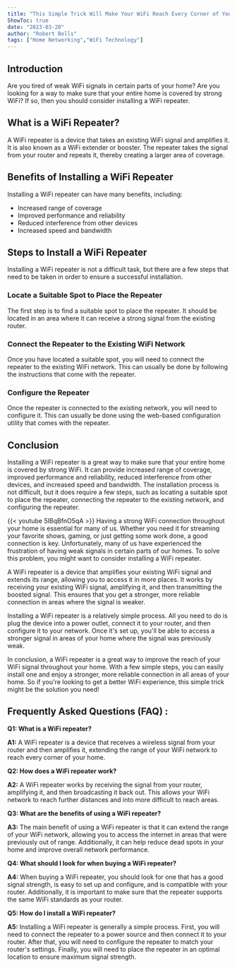 ```yaml
---
title: "This Simple Trick Will Make Your WiFi Reach Every Corner of Your Home - Installing a WiFi Repeater!"
ShowToc: true 
date: "2023-03-20"
author: "Robert Bells" 
tags: ["Home Networking","WiFi Technology"]
---
```

## Introduction
Are you tired of weak WiFi signals in certain parts of your home? Are you looking for a way to make sure that your entire home is covered by strong WiFi? If so, then you should consider installing a WiFi repeater.

## What is a WiFi Repeater?
A WiFi repeater is a device that takes an existing WiFi signal and amplifies it. It is also known as a WiFi extender or booster. The repeater takes the signal from your router and repeats it, thereby creating a larger area of coverage. 

## Benefits of Installing a WiFi Repeater
Installing a WiFi repeater can have many benefits, including:

- Increased range of coverage
- Improved performance and reliability
- Reduced interference from other devices
- Increased speed and bandwidth

## Steps to Install a WiFi Repeater
Installing a WiFi repeater is not a difficult task, but there are a few steps that need to be taken in order to ensure a successful installation. 

### Locate a Suitable Spot to Place the Repeater
The first step is to find a suitable spot to place the repeater. It should be located in an area where it can receive a strong signal from the existing router. 

### Connect the Repeater to the Existing WiFi Network
Once you have located a suitable spot, you will need to connect the repeater to the existing WiFi network. This can usually be done by following the instructions that come with the repeater. 

### Configure the Repeater
Once the repeater is connected to the existing network, you will need to configure it. This can usually be done using the web-based configuration utility that comes with the repeater.

## Conclusion
Installing a WiFi repeater is a great way to make sure that your entire home is covered by strong WiFi. It can provide increased range of coverage, improved performance and reliability, reduced interference from other devices, and increased speed and bandwidth. The installation process is not difficult, but it does require a few steps, such as locating a suitable spot to place the repeater, connecting the repeater to the existing network, and configuring the repeater.

{{< youtube 5IBqBfnO5qA >}} 
Having a strong WiFi connection throughout your home is essential for many of us. Whether you need it for streaming your favorite shows, gaming, or just getting some work done, a good connection is key. Unfortunately, many of us have experienced the frustration of having weak signals in certain parts of our homes. To solve this problem, you might want to consider installing a WiFi repeater.

A WiFi repeater is a device that amplifies your existing WiFi signal and extends its range, allowing you to access it in more places. It works by receiving your existing WiFi signal, amplifying it, and then transmitting the boosted signal. This ensures that you get a stronger, more reliable connection in areas where the signal is weaker.

Installing a WiFi repeater is a relatively simple process. All you need to do is plug the device into a power outlet, connect it to your router, and then configure it to your network. Once it's set up, you'll be able to access a stronger signal in areas of your home where the signal was previously weak.

In conclusion, a WiFi repeater is a great way to improve the reach of your WiFi signal throughout your home. With a few simple steps, you can easily install one and enjoy a stronger, more reliable connection in all areas of your home. So if you're looking to get a better WiFi experience, this simple trick might be the solution you need!

## Frequently Asked Questions (FAQ) :
**Q1: What is a WiFi repeater?**

**A1:** A WiFi repeater is a device that receives a wireless signal from your router and then amplifies it, extending the range of your WiFi network to reach every corner of your home. 

**Q2: How does a WiFi repeater work?**

**A2:** A WiFi repeater works by receiving the signal from your router, amplifying it, and then broadcasting it back out. This allows your WiFi network to reach further distances and into more difficult to reach areas. 

**Q3: What are the benefits of using a WiFi repeater?**

**A3:** The main benefit of using a WiFi repeater is that it can extend the range of your WiFi network, allowing you to access the internet in areas that were previously out of range. Additionally, it can help reduce dead spots in your home and improve overall network performance. 

**Q4: What should I look for when buying a WiFi repeater?**

**A4:** When buying a WiFi repeater, you should look for one that has a good signal strength, is easy to set up and configure, and is compatible with your router. Additionally, it is important to make sure that the repeater supports the same WiFi standards as your router. 

**Q5: How do I install a WiFi repeater?**

**A5:** Installing a WiFi repeater is generally a simple process. First, you will need to connect the repeater to a power source and then connect it to your router. After that, you will need to configure the repeater to match your router's settings. Finally, you will need to place the repeater in an optimal location to ensure maximum signal strength.





